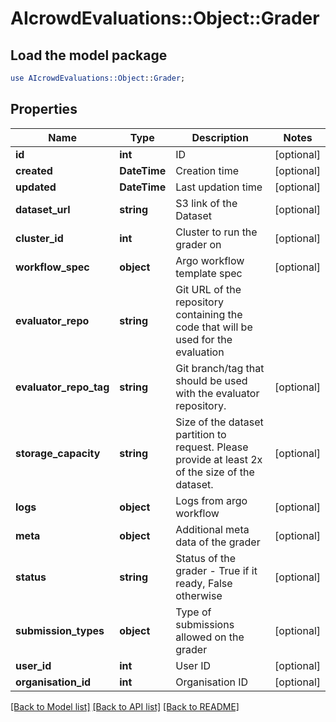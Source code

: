 # AIcrowdEvaluations::Object::Grader

## Load the model package
```perl
use AIcrowdEvaluations::Object::Grader;
```

## Properties
Name | Type | Description | Notes
------------ | ------------- | ------------- | -------------
**id** | **int** | ID | [optional] 
**created** | **DateTime** | Creation time | [optional] 
**updated** | **DateTime** | Last updation time | [optional] 
**dataset_url** | **string** | S3 link of the Dataset | [optional] 
**cluster_id** | **int** | Cluster to run the grader on | [optional] 
**workflow_spec** | **object** | Argo workflow template spec | [optional] 
**evaluator_repo** | **string** | Git URL of the repository containing the code that will be used for the evaluation | 
**evaluator_repo_tag** | **string** | Git branch/tag that should be used with the evaluator repository. | [optional] 
**storage_capacity** | **string** | Size of the dataset partition to request. Please provide at least 2x of the size of the dataset. | [optional] 
**logs** | **object** | Logs from argo workflow | [optional] 
**meta** | **object** | Additional meta data of the grader | [optional] 
**status** | **string** | Status of the grader - True if it ready, False otherwise | [optional] 
**submission_types** | **object** | Type of submissions allowed on the grader | [optional] 
**user_id** | **int** | User ID | [optional] 
**organisation_id** | **int** | Organisation ID | [optional] 

[[Back to Model list]](../README.md#documentation-for-models) [[Back to API list]](../README.md#documentation-for-api-endpoints) [[Back to README]](../README.md)


